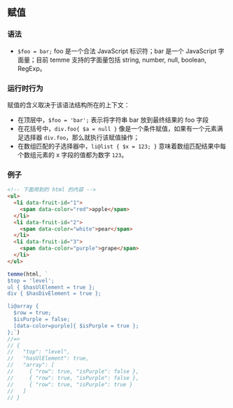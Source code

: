 ## 赋值

### 语法

- `$foo = bar;` foo 是一个合法 JavaScript 标识符；bar 是一个 JavaScript 字面量；目前 temme 支持的字面量包括 string, number, null, boolean, RegExp。

### 运行时行为

赋值的含义取决于该语法结构所在的上下文：

- 在顶层中，`$foo = 'bar';` 表示将字符串 bar 放到最终结果的 foo 字段
- 在花括号中，`div.foo{ $a = null }` 像是一个条件赋值，如果有一个元素满足选择器 `div.foo`，那么就执行该赋值操作；
- 在数组匹配的子选择器中，`li@list { $x = 123; }` 意味着数组匹配结果中每个数组元素的 x 字段的值都为数字 `123`。

### 例子

```html
<!-- 下面用到的 html 的内容 -->
<ul>
  <li data-fruit-id="1">
    <span data-color="red">apple</span>
  </li>
  <li data-fruit-id="2">
    <span data-color="white">pear</span>
  </li>
  <li data-fruit-id="3">
    <span data-color="purple">grape</span>
  </li>
</ul>
```

```JavaScript
temme(html, `
$top = 'level';
ul { $hasUlElement = true };
div { $hasDivElement = true };

li@array {
  $row = true;
  $isPurple = false;
  [data-color=purple]{ $isPurple = true };
};`)
//=>
// {
//   "top": "level",
//   "hasUlElement": true,
//   "array": [
//     { "row": true, "isPurple": false },
//     { "row": true, "isPurple": false },
//     { "row": true, "isPurple": true }
//   ]
// }
```
